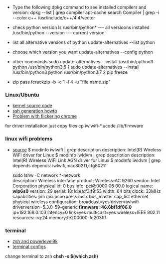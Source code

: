 - Type the following dpkg command to see installed compilers and version:
dpkg --list | grep compiler
apt-cache search Compiler | grep -i --color c++
/usr/include/c++/4.4/vector

- check python version
ls /usr/bin/python* --- all versioons installed
/usr/bin/python --version --- current version

- list all alternative versions of python
update-alternatives --list python

- choose which version you want
update-alternatives --config python

- other commands
sudo update-alternatives --install /usr/bin/python3 python /usr/bin/python3.6 1
sudo update-alternatives --install /usr/bin/python3 python /usr/bin/python3.7 2
pip freeze 


- zip pass
fcrackzip -b -c 1 -l 4 -u "file name.zip"

### Linux/Ubuntu
- [kernel source code](https://elixir.bootlin.com/linux/v3.14/source/include/linux/syscalls.h#L175)
- [ssh generation howto](https://www.ssh.com/ssh/keygen/)
- [Problem with flickering chrome](https://www.linuxslaves.com/2018/09/ways-to-fix-google-chrome-screen-flickering-ubuntu-linux.html)


for driver installation just copy files
cp iwlwifi-*.ucode /lib/firmware

### linux wifi problems
- [source](https://askubuntu.com/questions/618283/is-iwlwifi-or-iwldvm-or-wext-the-wireless-driver)
	$ modinfo iwlwifi | grep description
	description:    Intel(R) Wireless WiFi driver for Linux
	$ modinfo iwldvm | grep description
	description:    Intel(R) Wireless WiFi Link AGN driver for Linux
	$ modinfo iwldvm | grep depends
	depends:        iwlwifi,mac80211,cfg80211



	sudo lshw -C network
	*-network                 
       description: Wireless interface
       product: Wireless-AC 9260
       vendor: Intel Corporation
       physical id: 0
       bus info: pci@0000:06:00.0
       logical name: **wlp6s0**
       version: 29
       serial: 18:1d:ea:f3:f9:53
       width: 64 bits
       clock: 33MHz
       capabilities: pm msi pciexpress msix bus_master cap_list ethernet physical wireless
       configuration: broadcast=yes driver=iwlwifi driverversion=5.3.0-59-generic **firmware=46.6bf1df06.0** ip=192.168.0.103 latency=0 link=yes multicast=yes wireless=IEEE 802.11
       resources: irq:24 memory:fe200000-fe203fff



### terminal
- [zsh and powerlevel9k](https://www.youtube.com/watch?v=iwH1XqVjZOE)
- [terminal configs](https://github.com/Powerlevel9k/powerlevel9k/wiki/Show-Off-Your-Config)

change terminal to zsh **chsh -s $(which zsh)**



